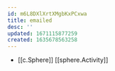 ```yaml
---
id: m6L8DXlXrtXMgbKxPCxwa
title: emailed
desc: ''
updated: 1671115877259
created: 1635678563258
---
```




- [[c.Sphere]] [[sphere.Activity]]
